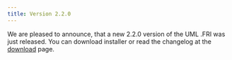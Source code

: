 ```yaml
---
title: Version 2.2.0
---
```

We are pleased to announce, that a new 2.2.0 version
of the UML .FRI was just released. You can download installer
or read the changelog at the [download](/downloads.html#v2.2.0)
page.
